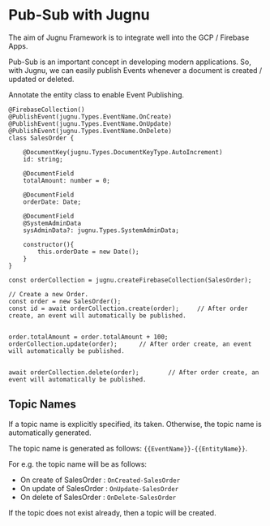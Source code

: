# Pub-Sub with Jugnu
The aim of Jugnu Framework is to integrate well into the GCP / Firebase Apps. 

Pub-Sub is an important concept in developing modern applications. So, with Jugnu, we can easily publish Events whenever a document is created / updated or deleted. 

Annotate the entity class to enable Event Publishing.

```
@FirebaseCollection()
@PublishEvent(jugnu.Types.EventName.OnCreate)
@PublishEvent(jugnu.Types.EventName.OnUpdate)
@PublishEvent(jugnu.Types.EventName.OnDelete)
class SalesOrder {

    @DocumentKey(jugnu.Types.DocumentKeyType.AutoIncrement)
    id: string;
    
    @DocumentField
    totalAmount: number = 0;

    @DocumentField
    orderDate: Date;

    @DocumentField
    @SystemAdminData
    sysAdminData?: jugnu.Types.SystemAdminData;

    constructor(){
        this.orderDate = new Date();
    }
}

const orderCollection = jugnu.createFirebaseCollection(SalesOrder);

// Create a new Order.
const order = new SalesOrder();
const id = await orderCollection.create(order);     // After order create, an event will automatically be published.


order.totalAmount = order.totalAmount + 100;
orderCollection.update(order);      // After order create, an event will automatically be published.


await orderCollection.delete(order);        // After order create, an event will automatically be published.
```

## Topic Names
If a topic name is explicitly specified, its taken. Otherwise, the topic name is automatically generated. 

The topic name is generated as follows: `{{EventName}}-{{EntityName}}`.

For e.g. the topic name will be as follows: 
- On create of SalesOrder : `OnCreated-SalesOrder`
- On update of SalesOrder : `OnUpdate-SalesOrder`
- On delete of SalesOrder : `OnDelete-SalesOrder`

If the topic does not exist already, then a topic will be created.